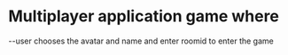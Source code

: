 # Multiplayer application game where
--user chooses the avatar and name and enter roomid to enter the game
